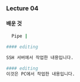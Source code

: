 ### Lecture 04

#### 배운 것

``` bash
  Pipe |

#### editing

SSH 서버에서 작업한 내용입니다.

#### editing
이것은 PC에서 작업한 내용입니다.
